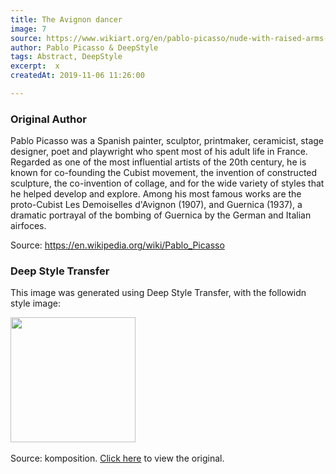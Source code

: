 ```yaml
---
title: The Avignon dancer
image: 7
source: https://www.wikiart.org/en/pablo-picasso/nude-with-raised-arms-the-avignon-dancer-1907
author: Pablo Picasso & DeepStyle
tags: Abstract, DeepStyle
excerpt:  x
createdAt: 2019-11-06 11:26:00

---
```


### Original Author

Pablo Picasso was a Spanish painter, sculptor, printmaker, ceramicist, stage designer, poet and playwright who spent most of his adult life in France. Regarded as one of the most influential artists of the 20th century, he is known for co-founding the Cubist movement, the invention of constructed sculpture, the co-invention of collage, and for the wide variety of styles that he helped develop and explore. Among his most famous works are the proto-Cubist Les Demoiselles d'Avignon (1907), and Guernica (1937), a dramatic portrayal of the bombing of Guernica by the German and Italian airfoces.

Source: https://en.wikipedia.org/wiki/Pablo_Picasso

### Deep Style Transfer 

This image was generated using Deep Style Transfer, with the followidn style image: 

<img src="https://uploads7.wikiart.org/images/otto-gustav-carlsund/komposition-1926.jpg!Blog.jpg" width="200px">

<br>
<br>
Source: komposition.  <a href="https://www.wikiart.org/en/otto-gustav-carlsund/komposition-1926">Click here</a> to view the original.
